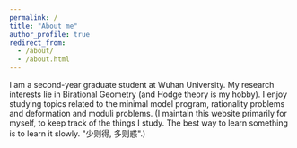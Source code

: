 ```yaml
---
permalink: /
title: "About me"
author_profile: true
redirect_from: 
  - /about/
  - /about.html
---
```


I am a second-year graduate student at Wuhan University. My research interests lie in Birational Geometry (and Hodge theory is my hobby). I enjoy studying topics related to the minimal model program, rationality problems and deformation and moduli problems. (I maintain this website primarily for myself, to keep track of the things I study. The best way to learn something is to learn it slowly. "少则得, 多则惑".)


